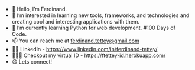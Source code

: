 - 👋 Hello, I’m Ferdinand.
- 👀 I’m interested in learning new tools, frameworks, and technologies and creating cool and interesting applications with them.
- 🌱 I’m currently learning Python for web development. #100 Days of Code.
- 📫 You can reach me at ferdinand.tettey@gmail.com
- 👨🏾‍ LinkedIn - https://www.linkedin.com/in/ferdinand-tettey/
- 👨🏾‍💻 Checkout my virtual ID - https://ftettey-id.herokuapp.com/
- 😄 Lets connect!

<!---
fherdy/fherdy is a ✨ special ✨ repository because its `README.md` (this file) appears on your GitHub profile.
You can click the Preview link to take a look at your changes.
--->
